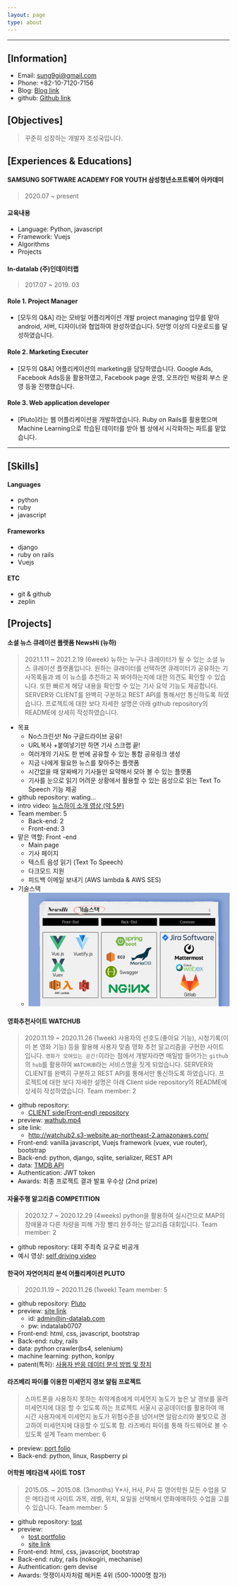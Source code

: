 ```yaml
---
layout: page
type: about
---
```


---
## [Information]

- Email: sung9gi@gmail.com
- Phone: +82-10-7120-7156
- Blog: [Blog link](https://likelionSungGuk.github.io)
- github: [Github link](https://github.com/likelionSungGuk/) 



## [Objectives]

> 꾸준히 성장하는 개발자 조성국입니다.



## [Experiences & Educations]

#### SAMSUNG SOFTWARE ACADEMY FOR YOUTH 삼성청년소프트웨어 아카데미

> 2020.07 ~ present

#### 교육내용

- Language: Python, javascript
- Framework: Vuejs
- Algorithms
- Projects



#### In-datalab (주)인데이터랩 

> 2017.07 ~ 2019. 03

#### Role 1. Project Manager

- [모두의 Q&A] 라는 모바일 어플리케이션 개발 project managing 업무를 맡아 android, 서버, 디자이너와 협업하여 완성하였습니다. 5만명 이상의 다운로드를 달성하였습니다.

#### Role 2. Marketing Executer

- [모두의 Q&A] 어플리케이션의 marketing을 담당하였습니다. Google Ads, Facebook Ads등을 활용하였고, Facebook page 운영, 오프라인 박람회 부스 운영 등을 진행했습니다.

#### Role 3. Web application developer

- [Pluto]라는 웹 어플리케이션을 개발하였습니다. Ruby on Rails를 활용했으며 Machine Learning으로 학습된 데이터를 받아 웹 상에서 시각화하는 파트를 맡았습니다.



---

## [Skills]

#### Languages

- python
- ruby
- javascript



#### Frameworks

- django
- ruby on rails
- Vuejs



#### ETC

- git & github
- zeplin



## [Projects]

#### 소셜 뉴스 큐레이션 플랫폼 NewsHi (뉴하)

>  2021.1.11 ~ 2021.2.19 (6week)
> 뉴하는 누구나 큐레이터가 될 수 있는 소셜 뉴스 큐레이션 플랫폼입니다.
> 원하는 큐레이터를 선택하면 큐레이터가 공유하는 기사목록들과 왜 이 뉴스를 추천하고 꼭 봐야하는지에 대한 의견도 확인할 수 있습니다. 또한 빠르게 해당 내용을 확인할 수 있는 기사 요약 기능도 제공합니다.
> SERVER와 CLIENT를 완벽히 구분하고 REST API를 통해서만 통신하도록 하였습니다.
> 프로젝트에 대한 보다 자세한 설명은 아래 github repository의 README에 상세히 작성하였습니다.

- 목표
  - No스크린샷! No 구글드라이브 공유!
  - URL복사 +붙여넣기만 하면 기사 스크랩 끝!
  - 여러개의 기사도 한 번에 공유할 수 있는 통합 공유링크 생성
  - 지금 나에게 필요한 뉴스를 찾아주는 플랫폼
  - 시간없을 때 알짜배기 기사들만 요약해서 모아 볼 수 있는 플랫폼
  - 기사를 눈으로 읽기 어려운 상황에서 활용할 수 있는 음성으로 읽는 Text To Speech 기능 제공
- github repository: wating...
- intro video: [뉴스하이 소개 영상 (약 5분)](https://youtu.be/F5Eb9w7tA2A)
- Team member: 5 
  - Back-end: 2
  - Front-end: 3
- 맡은 역할: Front -end
  - Main page
  - 기사 페이지
  - 텍스트 음성 읽기 (Text To Speech)
  - 다크모드 지원
  - 피드백 이메일 보내기 (AWS lambda & AWS SES)
- 기술스택
  - ![뉴하 기술스택](index.assets/skillset.png)



#### 영화추천사이트 WATCHUB

> 2020.11.19 ~ 2020.11.26 (1week)
>사용자의 선호도(좋아요 기능), 시청기록(이미 본 영화 기능) 등을 활용해 사용자 맞춤 영화 추천 알고리즘을 구현한 사이트입니다.
> `영화가 모여있는 공간!`이라는 점에서 개발자라면 매일밤 들어가는 `github`의 `hub`를 활용하여 `WATCHUB`라는 서비스명을 짓게 되었습니다.
>SERVER와 CLIENT를 완벽히 구분하고 REST API를 통해서만 통신하도록 하였습니다.
> 프로젝트에 대한 보다 자세한 설명은 아래 Client side repository의 README에 상세히 작성하였습니다.
>Team member: 2

- github repository: 
  - [CLIENT side(Front-end) repository](https://github.com/likelionSungGuk/watchub-front)
- preview: [wathub.mp4](/assets/data/watchub.mp4)
- site link:
  - http://watchub2.s3-website.ap-northeast-2.amazonaws.com/
- Front-end: vanilla javascript, Vuejs framework (vuex, vue router), bootstrap
- Back-end: python, django, sqlite, serializer, REST API
- data: [TMDB API](https://developers.themoviedb.org/3/getting-started/introduction) 
- Authentication: JWT token
- Awards: 최종 프로젝트 결과 발표 우수상 (2nd prize)



#### 자율주행 알고리즘 COMPETITION

> 2020.12.7 ~ 2020.12.29 (4weeks)
>python을 활용하여 실시간으로 MAP의 장애물과 다른 차량을 피해 가장 빨리 완주하는 알고리즘 대회입니다.
> Team member: 2

- github repository: 대회 주최측 요구로 비공개
- 예시 영상: [self driving video](/assets/data/selfdriving.mp4)



#### 한국어 자연어처리 분석 어플리케이션 PLUTO

> 2020.11.19 ~ 2020.11.26 (1week)
>Team member: 5

- github repository: [Pluto](https://github.com/likelionSungGuk/pluto-planb)
- preview: [site link](https://pluto-planb2.herokuapp.com/)
  - id: admin@in-datalab.com
  - pw: indatalab0707
- Front-end: html, css, javascript, bootstrap
- Back-end: ruby, rails
- data: python crawler(bs4, selenium)
- machine learning: python, konlpy
- patent(특허): [사용자 반응 데이터 분석 방법 및 장치](http://kpat.kipris.or.kr/kpat/biblioa.do?method=biblioFrame&start=biblio&searchFg=N)



#### 라즈베리 파이를 이용한 미세먼지 경보 알림 프로젝트 

> 스마트폰을 사용하지 못하는 취약계층에게 미세먼지 농도가 높은 날 경보를 울려 미세먼지에 대응 할 수 있도록 하는 프로젝트
>서울시 공공데이터를 활용하여 매 시간 사용자에게 미세먼지 농도가 위험수준을 넘어서면 알람소리와 불빛으로 경고하여 미세먼지에 대응할 수 있도록 함.
> 라즈베리 파이를 통해 하드웨어로 볼 수 있도록 설계
>Team member: 6

- preview: [port folio](/assets/data/융기프_해커톤포스터.pdf)
- Back-end: python, linux, Raspberry pi



#### 어학원 메타검색 사이트 TOST

>  2015.05. ~ 2015.08.  (3months)
>Y*사, H사, P사 등 영어학원 모든 수업을 모은 메타검색 사이트
>  과목, 레벨, 위치, 요일을 선택해서 영화예매하듯 수업을 고를 수 있습니다.
>Team member: 5    

- github repository: [tost](https://github.com/likelionSungGuk/tost)
- preview:
  - [tost portfolio](/assets/data/토스토tost_포트폴리오.pdf)
  - [site link](http://tostenglish.herokuapp.com/)
- Front-end: html, css, javascript, bootstrap
- Back-end: ruby, rails (nokogiri, mechanise)
- Authentication: gem devise
- Awards: 멋쟁이사자처럼 해커톤 4위 (500-1000명 참가) 